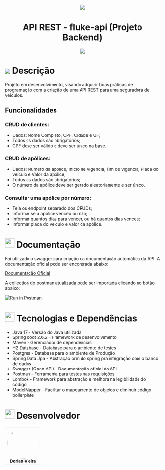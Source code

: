 
<p align="center">
  <img src="https://user-images.githubusercontent.com/59287246/154776706-a039c8a2-1e92-4f15-aed8-850657042dfa.png"/>
</p>
<h1 align="center">
 API REST - fluke-api (Projeto Backend) 
</h1>


<p align="center">
<img src="http://img.shields.io/static/v1?label=STATUS&message=DESENVOLVIMENTO&color=GREEN&style=for-the-badge"/>
</p>

<h1 id="objetivo">
	<img src="https://img.icons8.com/external-tal-revivo-color-tal-revivo/24/000000/external-readme-is-a-easy-to-build-a-developer-hub-that-adapts-to-the-user-logo-color-tal-revivo.png"/>
  Descrição
</h1>
Projeto em desenvolvimento, visando adquirir boas práticas de programação com a criação de uma API REST para uma seguradora de veículos.

## Funcionalidades

### CRUD de clientes:
- Dados: Nome Completo, CPF, Cidade e UF;
- Todos os dados são obrigatórios;
- CPF deve ser válido e deve ser único na base.

### CRUD de apólices:
- Dados: Número da apólice, Início de vigência, Fim de vigência, Placa do veículo e Valor da apólice;
- Todos os dados são obrigatórios;
- O número da apólice deve ser gerado aleatoriamente e ser único.

### Consultar uma apólice por número:
- Tela ou endpoint separado dos CRUDs;
- Informar se a apólice venceu ou não;
- Informar quantos dias para vencer, ou há quantos dias venceu;
- Informar placa do veículo e valor da apólice.


<h1 id="documentacao">
<img height="30" src="https://img.icons8.com/color/48/000000/documents.png"/>
  Documentação
</h1>

<p text-align="justify">Foi utilizado o swagger para criação da documentação automática da API. A documentação oficial pode ser encontrada abaixo:
</p>

<a href="">Documentação Oficial</a>

A collection do postman atualizada pode ser importada clicando no botão abaixo:

[![Run in Postman](https://run.pstmn.io/button.svg)]()

<h1 id="tecnologias-dependencias">
<img height="30" src="https://img.icons8.com/fluency/50/000000/administrative-tools.png"/>
	Tecnologias e Dependências
</h1>

<a name = "tech_stack"></a>

- Java 17 - Versão do Java utilizada
- Spring boot 2.6.2 - Framework de desenvolvimento
- Maven - Gerenciador de dependencias
- H2 Database - Database para o ambiente de testes
- Postgres - Database para o ambiente de Produção
- Spring Data Jpa - Abstração orm do spring pra integração com o banco de dados
- Swagger (Open API) - Documentação oficial da API
- Postman - Ferramenta para testes nas requisições
- Lombok - Framework para abstração e melhora na legibilidade do código
- ModelMapper - Facilitar o mapeamento de objetos e diminuir código boilerplate



<h1 id="desenvolvedor">
<img height="30" src="https://img.icons8.com/color/48/000000/devpost.png"/>
  Desenvolvedor
</h1>

<table align="center">
  <tr>
    <td align="center"><a href="https://github.com/oneyottabyte"><img style="border-radius: 50%;" src="https://avatars.githubusercontent.com/oneyottabyte" width="100px;" alt=""/><br /><sub><b>Dorian Vieira</b></sub></a><br /><a href="https://github.com/oneyottabyte" title="Dorian Vieira"></a></td>
  </tr>
</table>
